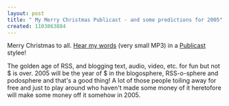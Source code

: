 ```yaml
---
layout: post
title: " My Merry Christmas Publicast - and some predictions for 2005"
created: 1103863884
---
```

<p>Merry Christmas to all. <a href="http://publicast.paulofierro.com/media/20041224054002.mp3">Hear my words</a> (very small MP3) in a <a href="http://publicast.paulofierro.com/">Publicast</a> stylee!</p>

<p>The golden age of RSS, and blogging text, audio, video, etc. for fun but not $ is over.  2005 will be the year of $ in the blogosphere, RSS-o-sphere and podosphere and that's a good thing!  A lot of those people toiling away for free and just to play around who haven't made some money of it heretofore will make some money off it somehow in 2005.</p>

